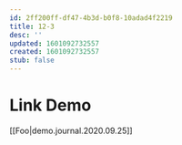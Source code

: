 ```yaml
---
id: 2ff200ff-df47-4b3d-b0f8-10adad4f2219
title: 12-3
desc: ''
updated: 1601092732557
created: 1601092732557
stub: false
---
```


# Link Demo

[[Foo|demo.journal.2020.09.25]] 